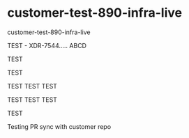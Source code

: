# customer-test-890-infra-live
customer-test-890-infra-live


TEST - XDR-7544.....
ABCD

TEST

TEST

TEST
TEST
TEST

TEST TEST
TEST

TEST

Testing PR sync with customer repo
